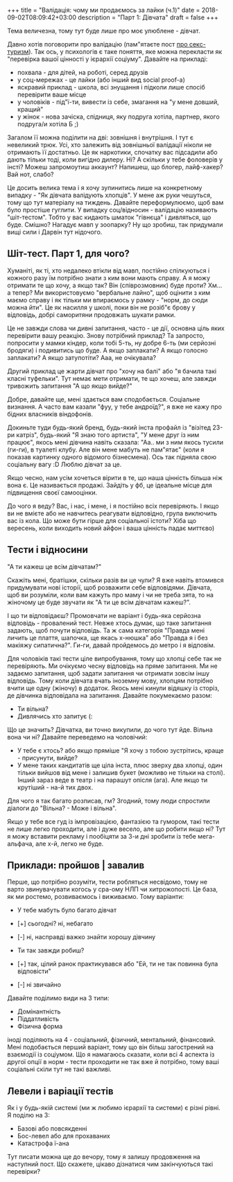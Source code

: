 +++
title = "Валідація: чому ми продаємось за лайки (ч.1)"
date = 2018-09-02T08:09:42+03:00
description = "Парт 1: Дівчата"
draft = false
+++

Тема величезна, тому тут буде лише про моє улюблене - дівчат.

Давно хотів поговорити про валідацію (пам"ятаєте пост [про секс-туризм](https://ua.tarasmatsyk.com/blog/post-14-sex-tourism/)).
Так ось, у психологів є таке поняття, яке можна перекласти як "перевірка вашої цінності у ієрархії соціуму".
Давайте на прикладі:

- похвала - для дітей, на роботі, серед друзів
- у соц-мережах - це лайки (або інший вид social proof-a)
- яскравий приклад - школа, всі знущання і підколи лише спосіб перевірити ваше місце
- у чоловіків - під"ї-ти, вивести із себе, змагання на "у мене довший, кращий"
- у жінок - нова зачіска, спідниця, яку подруга хотіла, партнер, якого подруга/и хотіла Б ;)

Загалом її можна поділити на дві: зовнішня і внутрішня. І тут є невеликий трюк.
Усі, хто залежить від зовнішньої валідації ніколи не отримають її достатньо. Це як наркотики,
спочатку вас підсадили або дають тільки тоді, коли вигідно дилеру. Ні? А скільки у тебе фоловерів у інсті?
Можеш запромоутиш аккаунт? Напишеш, що блогер, лайф-хакер? Вай нот, слабо?

Це досить велика тема і я хочу зупинитись лише на конкретному випадку - "Як дівчата валідують хлопців".
У мене аж руки чешуться, тому що тут матеріалу на тиждень. Давайте переформулюємо, щоб вам було простіше гуглити.
У випадку соц/відносин - валідацію називають "шіт-тестом". Тобто у вас кидають шматок "гівнєца" і дивляться, що буде.
Смішно? Нагадує мавп у зоопарку? Ну що зробиш, так придумали вищі сили і Дарвін тут нідочого.

## Шіт-тест. Парт 1, для чого?

Хуманіті, як ті, хто недалеко втікли від мавп, постійно спілкуються і кожного разу їм потрібно знати з ким вони мають справу.
А я можу отримати те що хочу, а якщо так? Він (співрозмовник) буде проти? Хм... а тепер?
Ми використовуємо "вербальне лайно", щоб оцінити з ким маємо справу і як тільки ми впираємось у рамку - "норм, до сюди можна йти".
Це як насилля у школі, поки він не розіб"є брову у відповідь, добрі саморитяни продовжать шукати рамки.

Це не завжди слова чи дивні запитання, часто - це дії, основна ціль яких перевірити вашу реакцію. Знову потрібний приклад?
Та запросто, попросити у мамки кіндер, коли тобі 5-ть, ну добре 6-ть (ми серйозні бродяги) і подивитись що буде. А якщо заплакати?
А якщо голосно заплакати? А якщо затупотіти? Ааа, не очікувала? 

Другий приклад це жарти дівчат про "хочу на балі" або "я бачила такі класні туфельки". Тут немає мети отримати, те що хочеш, але завжди тривожить запитання "А що якщо вийде?"

Добре, давайте ще, мені здається вам сподобається. Соціальне визнання. А часто вам казали "фуу, у тебе андроїд?", я вже не кажу про бідних власників віндофонів.

Докиньте туди будь-який бренд, будь-який інста профайл із "візітед 23-ри катріз", будь-який "Я знаю того артиста", "У мене друг із ним працює", якось мені дівчина навіть сказала:
"Аа.. ми з ним якось тусили (ги-ги), в туалеті клубу. Але він мене мабуть не пам"ятає" (коли я показав картинку одного відомого бізнесмена). Ось так підняла свою соціальну вагу :D 
Люблю дівчат за це.

Якщо чесно, нам усім хочеться вірити в те, що наша цінність більша ніж вона є. Це називається продажі. Зайдіть у фб, це ідеальне місце для підвищення своєї самооцінки.


До чого я веду? Вас, і нас, і мене, і я постійно всіх перевіряють. І якщо ви не вмієте або не навчитесь реагувати відповідно, група виключить вас із кола. 
Що може бути гірше для соціальної істоти? Хіба що вересень, коли виходить новий айфон і ваша цінність падає миттєво)

## Тести і відносини

"А ти кажеш це всім дівчатам?"

Скажіть мені, братішки, скільки разів ви це чули? Я вже навіть втомився придумувати нові історії, щоб розважити себе відповідями.
Дівчата, щоб ви розуміли, коли вам кажуть про маму і чи не треба зята, то на жіночому це буде звучати як "А ти це всім дівчатам кажеш?".

І що ти відповідаєш?
Промовчати не варіант і будь-яка серйозна відповідь - провалений тест. Невже хтось думає, що таке запитання задають, щоб почути відповідь.
Та ж сама категорія "Правда мені личить це плаття, шапочка, ще якась х-нюшка" або "Правда я і без макіяжу сипатична?". Ги-ги, давай пройдемось до метро і я відповім.

Для чоловіків такі тести ціле випробування, тому що хлопці себе так не перевіряють. Ми очікуємо чесну відповідь на пряме запитання. Ми не задаємо запитання, щоб задати запитання 
чи отримати зовсім іншу відповідь. Тому коли дівчата вчать іноземну мову, хлопцям потрібно вчити ще одну (жіночу) в додаток.
Якось мені кинули відяшку із сторіз, де дівчинка відповідала на запитання. Давайте покумекаємо разом:

- Ти вільна?
- Дивлячись хто запитує (:

Що це значить? Дівчатка, ви точно викупили, до чого тут йде. Вільна вона чи ні?
Давайте переведемо на чоловічий:

- У тебе є хтось? або якщо пряміше "Я хочу з тобою зустрітись, краще - присунути, вийде?
- У мене таких кандитатів ще ціла інста, плюс зверху два хлопці, один тільки вийшов від мене і залишив букет (можливо не тільки на столі). 
Інший зараз веде в театр і на парашут опісля (ага). Але якщо ти крутіший - на-й тих двох.

Для чого я так багато розписав, гм? Згодний, тому люди спростили діалоги до "Вільна? - Може і вільна".

Якщо у тебе все гуд із імпровізацією, фантазією та гумором, такі тести не лише легко проходити, але і дуже весело, але що робити якщо ні?
Тут я можу вставити рекламу і пообіцяти за 3-и дні зробити із тебе мега-альфача, але х-й, легко не буде.


## Приклади: пройшов | завалив

Перше, що потрібно розуміти, тести робляться несвідомо, тому не варто звинувачувати когось у сра-ому НЛП чи хитрожопості.
Це база, як ми ростемо, розвиваємось і виживаємо. Тому варіанти:

- У тебе мабуть було багато дівчат
- [+] сьогодні? ні, небагато
- [-] ні, насправді важко знайти хорошу дівчину

- Ти так завжди робиш?
- [+] так, цілий ранок практикувався або "Ей, ти не так повинна була відповісти"
- [-] ні звичайно

Давайте поділимо види на 3 типи:

- Домінантність
- Піддатливість
- Фізична форма

іноді поділяють на 4 - соціальний, фізичний, ментальний, фінансовий.
Мені подобається перший варіант, тому що він більш загострений на взаємодії із соціумом.
Що я намагаюсь сказати, коли всі 4 аспекта із другої опції в норм - тести проходити не так вже й потрібно, тому ваші 
соціальні скіли тут не такі важливі.

## Левели і варіації тестів

Як і у будь-якій системі (ми ж любимо ієрархії та системи) є різні рівні. Я поділю на 3:

- Базові або повсякденні
- Бос-левел або для прохаваних
- Катастрофа ї-ана

Тут писати можна ще до вечору, тому я залишу продовження на наступний пост. Що скажете, цікаво дізнатися чим закінчуються такі перевірки?

